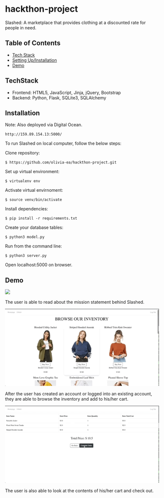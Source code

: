 # hackthon-project
Slashed: A marketplace that provides clothing at a discounted rate for people in need. 

## Table of Contents
* [Tech Stack](#techstack) 
* [Setting Up/Installation](#installation)
* [Demo](#demo)


## TechStack
* Frontend: HTML5, JavaScript, Jinja, jQuery, Bootstrap 
* Backend: Python, Flask, SQLite3, SQLAlchemy 

## Installation 

Note: Also deployed via Digital Ocean. 
```
http://159.89.154.13:5000/
```

To run Slashed on local computer, follow the below steps:

Clone repository: 
```
$ https://github.com/olivia-ea/hackthon-project.git
```

Set up virtual environment: 

```
$ virtualenv env
```

Activate virtual envirnoment:
```
$ source venv/bin/activate
```

Install dependencies:
```
$ pip install -r requirements.txt
```

Create your database tables:
```
$ python3 model.py
```

Run from the command line:
```
$ python3 server.py
```

Open localhost:5000 on browser.

## Demo

![](./static/slashed-gifs/slashed-1.gif)

The user is able to read about the mission statement behind Slashed. 

![](./static/slashed-gifs/slashed-2.gif)

After the user has created an account or logged into an existing account, they are able to browse the inventory and add to his/her cart.

![](./static/slashed-gifs/slashed-3.gif)

The user is also able to look at the contents of his/her cart and check out.
